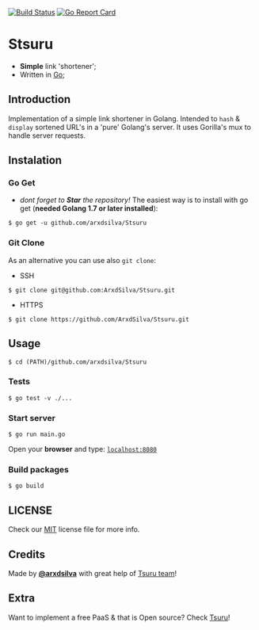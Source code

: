 [![Build Status](https://travis-ci.org/ArxdSilva/Stsuru.svg?branch=master)](https://travis-ci.org/ArxdSilva/Stsuru)
[![Go Report Card](https://goreportcard.com/badge/github.com/arxdsilva/Stsuru)](https://goreportcard.com/badge/github.com/arxdsilva/Stsuru)

# Stsuru

- **Simple** link 'shortener';
- Written in [Go](http://golang.org);

## Introduction
Implementation of a simple link shortener in Golang. Intended to `hash` & `display` sortened URL's in a 'pure' Golang's server. It uses Gorilla's mux to handle server requests.

## Instalation
### Go Get
- _dont forget to **Star** the repository!_
The easiest way is to install with go get (**needed Golang 1.7 or later installed**):
```shell
$ go get -u github.com/arxdsilva/Stsuru
```
### Git Clone
As an alternative you can use also `git clone`:
- SSH
```shell
$ git clone git@github.com:ArxdSilva/Stsuru.git
```
- HTTPS
```shell
$ git clone https://github.com/ArxdSilva/Stsuru.git
```

## Usage
```shell
$ cd (PATH)/github.com/arxdsilva/Stsuru
```
### Tests
```shell
$ go test -v ./...
```
### Start server
```shell
$ go run main.go
```
Open your **browser** and type:
[`localhost:8080`](http://localhost:8080/)
### Build packages
```shell
$ go build
```


## LICENSE
Check our [MIT](https://github.com/ArxdSilva/Stsuru/blob/master/LICENSE) license file for more info.

## Credits
Made by **[@arxdsilva](https://twitter.com/arxdsilva)** with great help of [Tsuru team](https://github.com/tsuru/tsuru)!

## Extra
Want to implement a free PaaS & that is Open source? Check [Tsuru](https://github.com/tsuru/tsuru)!
